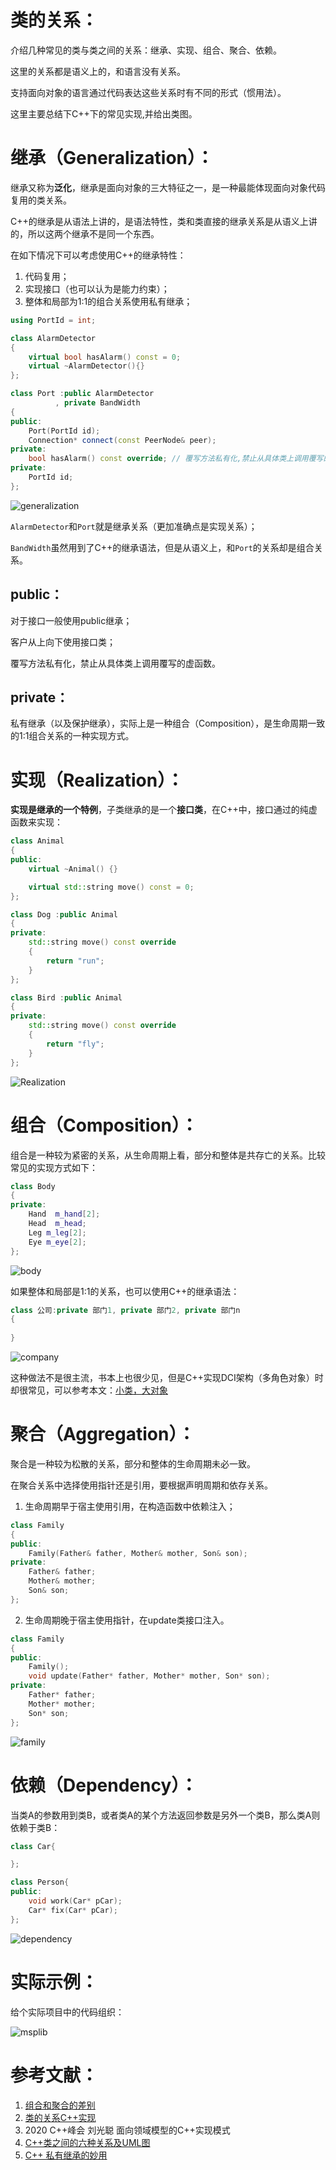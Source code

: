 # 类的关系：

介绍几种常见的类与类之间的关系：继承、实现、组合、聚合、依赖。

这里的关系都是语义上的，和语言没有关系。

支持面向对象的语言通过代码表达这些关系时有不同的形式（惯用法）。

这里主要总结下C++下的常见实现,并给出类图。



# 继承（Generalization）：

继承又称为**泛化**，继承是面向对象的三大特征之一，是一种最能体现面向对象代码复用的类关系。

C++的继承是从语法上讲的，是语法特性，类和类直接的继承关系是从语义上讲的，所以这两个继承不是同一个东西。

在如下情况下可以考虑使用C++的继承特性：

1. 代码复用；
2. 实现接口（也可以认为是能力约束）；
3. 整体和局部为1:1的组合关系使用私有继承；



```cpp
using PortId = int;

class AlarmDetector
{
	virtual bool hasAlarm() const = 0;
	virtual ~AlarmDetector(){}
};

class Port :public AlarmDetector
	      , private BandWidth
{
public:
	Port(PortId id);
	Connection* connect(const PeerNode& peer);
private:
	bool hasAlarm() const override; // 覆写方法私有化,禁止从具体类上调用覆写的虚函数
private:
	PortId id;
};
```



![generalization](pic/generalization.jpg)



`AlarmDetector`和`Port`就是继承关系（更加准确点是实现关系）；

`BandWidth`虽然用到了C++的继承语法，但是从语义上，和`Port`的关系却是组合关系。



## public：

对于接口一般使用public继承；

客户从上向下使用接口类；

覆写方法私有化，禁止从具体类上调用覆写的虚函数。



## private：

私有继承（以及保护继承），实际上是一种组合（Composition），是生命周期一致的1:1组合关系的一种实现方式。



# 实现（Realization）：

**实现是继承的一个特例**，子类继承的是一个**接口类**，在C++中，接口通过的纯虚函数来实现：

```cpp
class Animal
{
public:
    virtual ~Animal() {}

    virtual std::string move() const = 0;
};

class Dog :public Animal
{
private:
    std::string move() const override
    {
        return "run";
    }
};

class Bird :public Animal
{
private:
    std::string move() const override
    {
        return "fly";
    }
};
```



![Realization](pic/Realization.jpg)





# 组合（Composition）：

组合是一种较为紧密的关系，从生命周期上看，部分和整体是共存亡的关系。比较常见的实现方式如下：

```cpp
class Body 
{
private:
	Hand  m_hand[2];
	Head  m_head;
	Leg m_leg[2];
	Eye m_eye[2];
};
```



![body](pic/body.jpg)



如果整体和局部是1:1的关系，也可以使用C++的继承语法：

```cpp
class 公司:private 部门1, private 部门2, private 部门n
{
    
}
```

![company](pic/company.jpg)



这种做法不是很主流，书本上也很少见，但是C++实现DCI架构（多角色对象）时却很常见，可以参考本文：[小类，大对象](https://www.jianshu.com/p/a830d2261392)



# 聚合（Aggregation）：

聚合是一种较为松散的关系，部分和整体的生命周期未必一致。

在聚合关系中选择使用指针还是引用，要根据声明周期和依存关系。

1. 生命周期早于宿主使用引用，在构造函数中依赖注入；

```cpp
class Family
{
public:
	Family(Father& father, Mother& mother, Son& son);
private:
	Father& father;
	Mother& mother;
	Son& son;
};
```

2. 生命周期晚于宿主使用指针，在update类接口注入。

```cpp
class Family
{
public:
	Family();
	void update(Father* father, Mother* mother, Son* son);
private:
	Father* father;
	Mother* mother;
	Son* son;
};
```



![family](pic/family.jpg)



# 依赖（Dependency）：

当类A的参数用到类B，或者类A的某个方法返回参数是另外一个类B，那么类A则依赖于类B：

```cpp
class Car{

};

class Person{
public:
	void work(Car* pCar);
	Car* fix(Car* pCar);
};
```



![dependency](pic/dependency.jpg)



# 实际示例：

给个实际项目中的代码组织：

![msplib](pic/msplib.png)





# 参考文献：

1. [组合和聚合的差别](https://www.jianshu.com/p/e74f90ae1802)
2. [类的关系C++实现](https://www.jianshu.com/p/1a81896710c2)
3. 2020 C++峰会  刘光聪 面向领域模型的C++实现模式
4. [C++类之间的六种关系及UML图](https://www.freesion.com/article/5839142884/)
5. [C++ 私有继承的妙用](https://www.jianshu.com/p/aa28a6a6d78d)